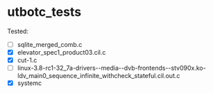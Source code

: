 # utbotc_tests

Tested:

- [ ] sqlite_merged_comb.c
- [x] elevator_spec1_product03.cil.c
- [x] cut-1.c
- [ ] linux-3.8-rc1-32_7a-drivers--media--dvb-frontends--stv090x.ko-ldv_main0_sequence_infinite_withcheck_stateful.cil.out.c
- [x] systemc

